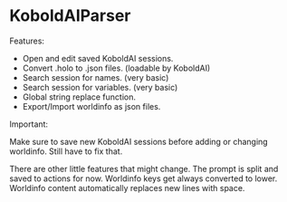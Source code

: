 # KoboldAIParser

Features: 

* Open and edit saved KoboldAI sessions. 
* Convert .holo to .json files. (loadable by KoboldAI)
* Search session for names. (very basic)
* Search session for variables. (very basic)
* Global string replace function.
* Export/Import worldinfo as json files.

Important:

Make sure to save new KoboldAI sessions before adding or changing worldinfo.
Still have to fix that.

There are other little features that might change.
The prompt is split and saved to actions for now.
Worldinfo keys get always converted to lower.
Worldinfo content automatically replaces new lines with space.

